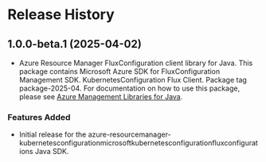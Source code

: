 # Release History

## 1.0.0-beta.1 (2025-04-02)

- Azure Resource Manager FluxConfiguration client library for Java. This package contains Microsoft Azure SDK for FluxConfiguration Management SDK. KubernetesConfiguration Flux Client. Package tag package-2025-04. For documentation on how to use this package, please see [Azure Management Libraries for Java](https://aka.ms/azsdk/java/mgmt).
### Features Added

- Initial release for the azure-resourcemanager-kubernetesconfigurationmicrosoftkubernetesconfigurationfluxconfigurations Java SDK.
